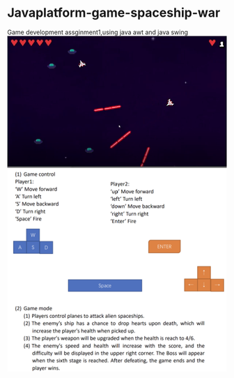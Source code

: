 # Javaplatform-game-spaceship-war
Game development assginment1,using java awt and java swing
![Image test](https://github.com/13475280177/Javaplatform-game-spaceship-war/blob/main/img-readme/Screenshot.png)
![Image test](https://github.com/13475280177/Javaplatform-game-spaceship-war/blob/main/img-readme/model.png)
